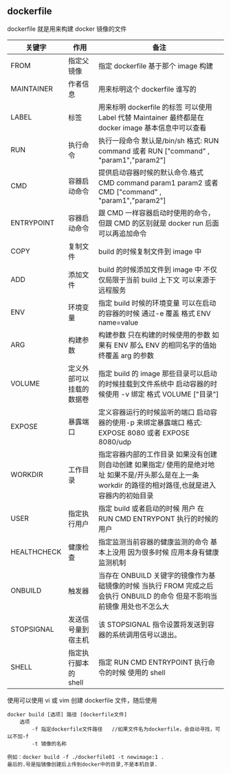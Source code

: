 ## dockerfile

dockerfile 就是用来构建 docker 镜像的文件

| 关键字      | 作用                     | 备注                                                                                                                                                     |
| ----------- | ------------------------ | -------------------------------------------------------------------------------------------------------------------------------------------------------- |
| FROM        | 指定父镜像               | 指定 dockerfile 基于那个 image 构建                                                                                                                      |
| MAINTAINER  | 作者信息                 | 用来标明这个 dockerfile 谁写的                                                                                                                           |
| LABEL       | 标签                     | 用来标明 dockerfile 的标签 可以使用 Label 代替 Maintainer 最终都是在 docker image 基本信息中可以查看                                                     |
| RUN         | 执行命令                 | 执行一段命令 默认是/bin/sh 格式: RUN command 或者 RUN ["command" , "param1","param2"]                                                                    |
| CMD         | 容器启动命令             | 提供启动容器时候的默认命令.格式 CMD command param1 param2 或者 CMD ["command" , "param1","param2"]                                |
| ENTRYPOINT  | 容器启动命令             | 跟 CMD 一样容器启动时使用的命令，但跟 CMD 的区别就是 docker run 后面可以再追加命令                                                                       |
| COPY        | 复制文件                 | build 的时候复制文件到 image 中                                                                                                                          |
| ADD         | 添加文件                 | build 的时候添加文件到 image 中 不仅仅局限于当前 build 上下文 可以来源于远程服务                                                                         |
| ENV         | 环境变量                 | 指定 build 时候的环境变量 可以在启动的容器的时候 通过-e 覆盖 格式 ENV name=value                                                                         |
| ARG         | 构建参数                 | 构建参数 只在构建的时候使用的参数 如果有 ENV 那么 ENV 的相同名字的值始终覆盖 arg 的参数                                                                  |
| VOLUME      | 定义外部可以挂载的数据卷 | 指定 build 的 image 那些目录可以启动的时候挂载到文件系统中 启动容器的时候使用 -v 绑定 格式 VOLUME ["目录"]                                               |
| EXPOSE      | 暴露端口                 | 定义容器运行的时候监听的端口 启动容器的使用-p 来绑定暴露端口 格式: EXPOSE 8080 或者 EXPOSE 8080/udp                                                      |
| WORKDIR     | 工作目录                 | 指定容器内部的工作目录 如果没有创建则自动创建 如果指定/ 使用的是绝对地址 如果不是/开头那么是在上一条 workdir 的路径的相对路径,也就是进入容器内的初始目录 |
| USER        | 指定执行用户             | 指定 build 或者启动的时候 用户 在 RUN CMD ENTRYPONT 执行的时候的用户                                                                                     |
| HEALTHCHECK | 健康检查                 | 指定监测当前容器的健康监测的命令 基本上没用 因为很多时候 应用本身有健康监测机制                                                                          |
| ONBUILD     | 触发器                   | 当存在 ONBUILD 关键字的镜像作为基础镜像的时候 当执行 FROM 完成之后 会执行 ONBUILD 的命令 但是不影响当前镜像 用处也不怎么大                               |
| STOPSIGNAL  | 发送信号量到宿主机       | 该 STOPSIGNAL 指令设置将发送到容器的系统调用信号以退出。                                                                                                 |
| SHELL       | 指定执行脚本的 shell     | 指定 RUN CMD ENTRYPOINT 执行命令的时候 使用的 shell                                                                                                      |

使用可以使用 vi 或 vim 创建 dockerfile 文件，随后使用

    docker build [选项] 路径 [dockerfile文件]
        选项
            -f 指定dockerfile文件路径   //如果文件名为dockerfile，会自动寻找，可以不加-f
            -t 镜像的名称

    例如：docker build -f ./dockerfile01 -t newimage:1 .
    最后的.号是指镜像创建后上传到docker中的目录,不是本机目录.
